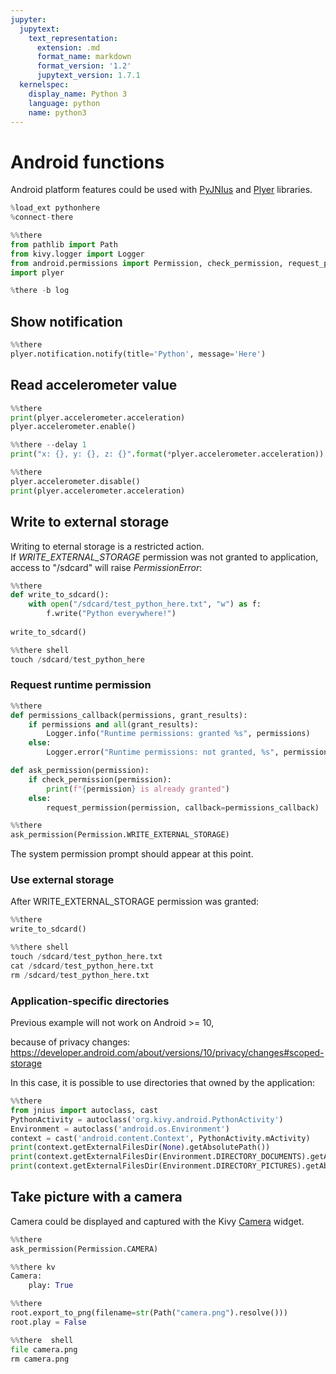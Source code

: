 ```yaml
---
jupyter:
  jupytext:
    text_representation:
      extension: .md
      format_name: markdown
      format_version: '1.2'
      jupytext_version: 1.7.1
  kernelspec:
    display_name: Python 3
    language: python
    name: python3
---
```


# Android functions
Android platform features could be used with [PyJNIus](https://github.com/kivy/pyjnius) and [Plyer](https://github.com/kivy/plyer) libraries.

```python
%load_ext pythonhere
%connect-there
```

```python
%%there
from pathlib import Path
from kivy.logger import Logger
from android.permissions import Permission, check_permission, request_permission
import plyer
```

```python
%there -b log
```

## Show notification

```python
%%there
plyer.notification.notify(title='Python', message='Here')
```

## Read accelerometer value

```python
%%there
print(plyer.accelerometer.acceleration)
plyer.accelerometer.enable()
```

```python
%%there --delay 1
print("x: {}, y: {}, z: {}".format(*plyer.accelerometer.acceleration))
```

```python
%%there
plyer.accelerometer.disable()
print(plyer.accelerometer.acceleration)
```

## Write to external storage
Writing to eternal storage is a restricted action.  
If *WRITE_EXTERNAL_STORAGE* permission was not granted to application, access to "/sdcard" will raise *PermissionError*:

```python
%%there
def write_to_sdcard():
    with open("/sdcard/test_python_here.txt", "w") as f:
        f.write("Python everywhere!")
        
write_to_sdcard()
```

```python
%%there shell
touch /sdcard/test_python_here
```

### Request runtime permission

```python
%%there
def permissions_callback(permissions, grant_results):
    if permissions and all(grant_results):
        Logger.info("Runtime permissions: granted %s", permissions)
    else:
        Logger.error("Runtime permissions: not granted, %s", permissions)

def ask_permission(permission):
    if check_permission(permission):
        print(f"{permission} is already granted")
    else:
        request_permission(permission, callback=permissions_callback)
```

```python
%%there
ask_permission(Permission.WRITE_EXTERNAL_STORAGE)
```

The system permission prompt should appear at this point.


### Use external storage


After WRITE_EXTERNAL_STORAGE permission was granted:

```python
%%there
write_to_sdcard()
```

```python
%%there shell
touch /sdcard/test_python_here.txt
cat /sdcard/test_python_here.txt
rm /sdcard/test_python_here.txt
```

###  Application-specific directories
Previous example will not work on Android >= 10,

because of privacy changes: https://developer.android.com/about/versions/10/privacy/changes#scoped-storage

In this case, it is possible to use directories that owned by the application:

```python
%%there
from jnius import autoclass, cast
PythonActivity = autoclass('org.kivy.android.PythonActivity')
Environment = autoclass('android.os.Environment')
context = cast('android.content.Context', PythonActivity.mActivity)
print(context.getExternalFilesDir(None).getAbsolutePath())
print(context.getExternalFilesDir(Environment.DIRECTORY_DOCUMENTS).getAbsolutePath())
print(context.getExternalFilesDir(Environment.DIRECTORY_PICTURES).getAbsolutePath())
```

## Take picture with a camera
Camera could be displayed and captured with the Kivy [Camera](https://kivy.org/doc/stable/api-kivy.uix.camera.html) widget.

```python
%%there
ask_permission(Permission.CAMERA)
```

```python
%%there kv
Camera:
    play: True
```

```python
%%there
root.export_to_png(filename=str(Path("camera.png").resolve()))
root.play = False
```

```python
%%there  shell
file camera.png
rm camera.png
```
